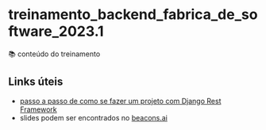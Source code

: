 # treinamento_backend_fabrica_de_software_2023.1
📚 conteúdo do treinamento

## Links úteis
- [passo a passo de como se fazer um projeto com Django Rest Framework](https://github.com/pdr-tuche/ROADMAP-django-rest)
- slides podem ser encontrados no [beacons.ai](https://beacons.ai/pdrtuche)

